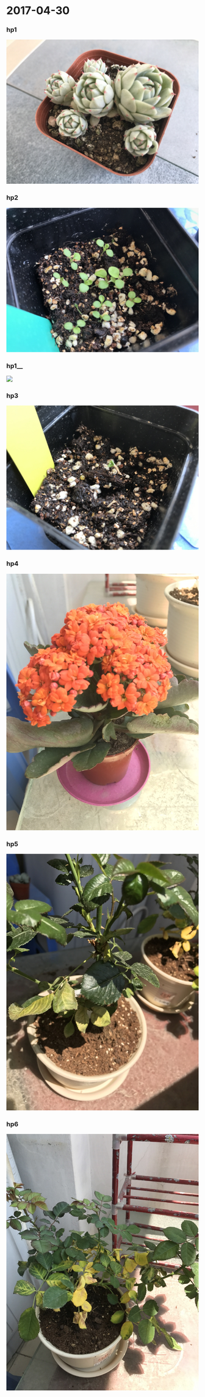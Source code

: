 # 2017-04-30

### hp1  
![](hp1.jpg)

### hp2  
![](hp2.jpg)

### hp1__  
![](hp1__.jpg)

### hp3  
![](hp3.jpg)

### hp4  
![](hp4.jpg)

### hp5  
![](hp5.jpg)

### hp6  
![](hp6.jpg)

